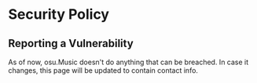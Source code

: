 # Security Policy

## Reporting a Vulnerability

As of now, osu.Music doesn't do anything that can be breached. In case it changes, this page will be updated to contain contact info.
